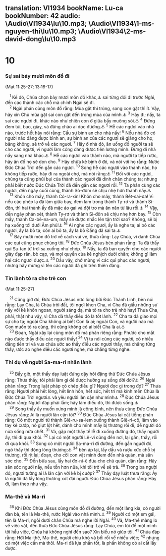 translation: VI1934
bookName: Lu-ca 
bookNumber: 42
audio: \Audio\VI1934\lu\10.mp3; \Audio\VI1934\1-ms-nguyen-thi\lu\10.mp3; \Audio\VI1934\2-ms-david-dong\lu\10.mp3
-------

<div class="title"><h1>10</h1><h3>Sự sai bảy mươi môn đồ đi</h3><p>(Mat 11:25-27; 13:16-17)</p></div>
<span class="verse lu_10_1"> <sup>1</sup> Kế đó, Chúa chọn bảy mươi môn đồ khác,<a data-toggle="tooltip" data-placement="bottom" title="Nhiều bản chép: bảy mươi hai">⚓</a> sai từng đôi đi trước Ngài, đến các thành các chỗ mà chính Ngài sẽ đi. <br/></span>
<span class="verse lu_10_2"> <sup>2</sup> Ngài phán cùng môn đồ rằng: Mùa gặt thì trúng, song con gặt thì ít. Vậy, hãy xin Chủ mùa gặt sai con gặt đến trong mùa của mình.<a data-toggle="tooltip" data-placement="bottom" title="Mat 9:37-38">⚓</a></span>
<span class="verse lu_10_3"><sup>3</sup> Hãy đi; nầy, ta sai các ngươi đi, khác nào như chiên con ở giữa bầy muông sói.<a data-toggle="tooltip" data-placement="bottom" title="Mat 10:16">⚓</a></span>
<span class="verse lu_10_4"><sup>4</sup> Đừng đem túi, bao, giày, và đừng chào ai dọc đường.<a data-toggle="tooltip" data-placement="bottom" title="Mat 10:7-14; Mac 6:8-11; Lu 9:3-5">⚓</a></span>
<span class="verse lu_10_5"><sup>5</sup> Hễ các ngươi vào nhà nào, trước hết hãy nói rằng: Cầu sự bình an cho nhà nầy! </span>
<span class="verse lu_10_6"><sup>6</sup> Nếu nhà đó có người nào đáng được bình an, sự bình an của các ngươi sẽ giáng cho họ; bằng không, sẽ trở về các ngươi. </span>
<span class="verse lu_10_7"><sup>7</sup> Hãy ở nhà đó, ăn uống đồ người ta sẽ cho các ngươi, vì người làm công đáng được tiền lương mình. Đừng đi nhà nầy sang nhà khác.<a data-toggle="tooltip" data-placement="bottom" title="1Co 9:14; 1Ti 5:18">⚓</a></span>
<span class="verse lu_10_8"><sup>8</sup> Hễ các ngươi vào thành nào, mà người ta tiếp rước, hãy ăn đồ họ sẽ dọn cho. </span>
<span class="verse lu_10_9"><sup>9</sup> Hãy chữa kẻ bịnh ở đó, và nói với họ rằng: Nước Đức Chúa Trời đến gần các ngươi. </span>
<span class="verse lu_10_10"><sup>10</sup> Song hễ các ngươi vào thành nào, họ không tiếp rước, hãy đi ra ngoài chợ, mà nói rằng:<a data-toggle="tooltip" data-placement="bottom" title="Cong 13:51">⚓</a></span>
<span class="verse lu_10_11"><sup>11</sup> Đối với các ngươi, chúng ta cũng phủi bụi của thành các ngươi đã dính chân chúng ta; nhưng phải biết nước Đức Chúa Trời đã đến gần các ngươi rồi. </span>
<span class="verse lu_10_12"><sup>12</sup> Ta phán cùng các ngươi, đến ngày cuối cùng, thành Sô-đôm sẽ chịu nhẹ hơn thành nầy.<a data-toggle="tooltip" data-placement="bottom" title="Sa 19:24-28; Mat 10:15; 11:24">⚓</a><br/></span>
<span class="verse lu_10_13"> <sup>13</sup> Khốn cho mầy, thành Cô-ra-xin! Khốn cho mầy, thành Bết-sai-đa! Vì nếu các phép lạ đã làm giữa bay, đem làm trong thành Ty-rơ và thành Si-đôn, thì hai thành ấy đã mặc áo gai và đội tro mà ăn năn từ lâu rồi.<a data-toggle="tooltip" data-placement="bottom" title="Es 23:1-18; Exe 26:1-28:26; Gio 3:4-8; Am 1:9-10; Xa 9:2-4">⚓</a></span>
<span class="verse lu_10_14"><sup>14</sup> Vậy, đến ngày phán xét, thành Ty-rơ và thành Si-đôn sẽ chịu nhẹ hơn bay. </span>
<span class="verse lu_10_15"><sup>15</sup> Còn mầy, thành Ca-bê-na-um, mầy sẽ được nhắc lên tận trời sao? Không, sẽ bị hạ xuống tới dưới Âm phủ!<a data-toggle="tooltip" data-placement="bottom" title="Xem chú thích ở Mat 11:23][gt=Es 14:13-15">⚓</a></span>
<span class="verse lu_10_16"><sup>16</sup> Ai nghe các ngươi, ấy là nghe ta; ai bỏ các ngươi, ấy là bỏ ta; còn ai bỏ ta, ấy là bỏ Đấng đã sai ta.<a data-toggle="tooltip" data-placement="bottom" title="Mat 10:40; Mac 9:37; Lu 9:48; Gi 13:20">⚓</a><br/></span>
<span class="verse lu_10_17"> <sup>17</sup> Bảy mươi môn đồ trở về cách vui vẻ, thưa rằng: Lạy Chúa, vì danh Chúa các quỉ cũng phục chúng tôi. </span>
<span class="verse lu_10_18"><sup>18</sup> Đức Chúa Jêsus bèn phán rằng: Ta đã thấy quỉ Sa-tan từ trời sa xuống như chớp. </span>
<span class="verse lu_10_19"><sup>19</sup> Nầy, ta đã ban quyền cho các ngươi giày đạp rắn, bò cạp, và mọi quyền của kẻ nghịch dưới chân; không gì làm hại các ngươi được.<a data-toggle="tooltip" data-placement="bottom" title="Thi 91:13">⚓</a></span>
<span class="verse lu_10_20"><sup>20</sup> Dầu vậy, chớ mừng vì các quỉ phục các ngươi; nhưng hãy mừng vì tên các ngươi đã ghi trên thiên đàng. <br/></span>
<div class="title"><h3>Tin lành tỏ ra cho trẻ con</h3><p>(Mat 11:25-27)</p></div>
<span class="verse lu_10_21"> <sup>21</sup> Cũng giờ đó, Đức Chúa Jêsus nức lòng bởi Đức Thánh Linh, bèn nói rằng: Lạy Cha, là Chúa trời đất, tôi ngợi khen Cha, vì Cha đã giấu những sự nầy với kẻ khôn ngoan, người sáng dạ, mà tỏ ra cho trẻ nhỏ hay! Thưa Cha, phải, thật như vậy, vì Cha đã thấy điều đó là tốt lành. </span>
<span class="verse lu_10_22"><sup>22</sup> Cha ta đã giao mọi sự cho ta; ngoài Cha không ai biết Con là ai; ngoài Con, và người nào mà Con muốn tỏ ra cùng, thì cũng không có ai biết Cha là ai.<a data-toggle="tooltip" data-placement="bottom" title="Gi 3:35; 10:15">⚓</a><br/></span>
<span class="verse lu_10_23"> <sup>23</sup> Đoạn, Ngài xây lại cùng môn đồ mà phán riêng rằng: Phước cho mắt nào được thấy điều các ngươi thấy! </span>
<span class="verse lu_10_24"><sup>24</sup> Vì ta nói cùng các ngươi, có nhiều đấng tiên tri và vua chúa ước ao thấy điều các ngươi thấy, mà chẳng từng thấy, ước ao nghe điều các ngươi nghe, mà chẳng từng nghe. <br/></span>
<div class="title"><h3>Thí dụ về người Sa-ma-ri nhân lành</h3></div>
<span class="verse lu_10_25"> <sup>25</sup> Bấy giờ, một thầy dạy luật đứng dậy hỏi đặng thử Đức Chúa Jêsus rằng: Thưa thầy, tôi phải làm gì để được hưởng sự sống đời đời?<a data-toggle="tooltip" data-placement="bottom" title="Mat 22:35-40; Mac 12:28-34">⚓</a></span>
<span class="verse lu_10_26"><sup>26</sup> Ngài phán rằng: Trong luật pháp có chép điều gì? Ngươi đọc gì trong đó? </span>
<span class="verse lu_10_27"><sup>27</sup> Thưa rằng: Ngươi phải hết lòng, hết linh hồn, hết sức, hết trí mà kính mến Chúa là Đức Chúa Trời ngươi<a data-toggle="tooltip" data-placement="bottom" title="Phu 6:5">⚓</a> và yêu người lân cận như mình<a data-toggle="tooltip" data-placement="bottom" title=" Le 19:18">⚓</a></span>
<span class="verse lu_10_28"><sup>28</sup> Đức Chúa Jêsus phán rằng: Ngươi đáp phải lắm; hãy làm điều đó, thì được sống.<a data-toggle="tooltip" data-placement="bottom" title="Le 18:5">⚓</a><br/></span>
<span class="verse lu_10_29"> <sup>29</sup> Song thầy ấy muốn xưng mình là công bình, nên thưa cùng Đức Chúa Jêsus rằng: Ai là người lân cận tôi? </span>
<span class="verse lu_10_30"><sup>30</sup> Đức Chúa Jêsus lại cất tiếng phán rằng: Có một người từ thành Giê-ru-sa-lem xuống thành Giê-ri-cô, lâm vào tay kẻ cướp, nó giựt lột hết, đánh cho mình mẩy bị thương rồi đi, để người đó nửa sống nửa chết. </span>
<span class="verse lu_10_31"><sup>31</sup> Vả, gặp một thầy tế lễ đi xuống đường đó, thấy người ấy, thì đi qua khỏi. </span>
<span class="verse lu_10_32"><sup>32</sup> Lại có một người Lê-vi cũng đến nơi, lại gần, thấy, rồi đi qua khỏi. </span>
<span class="verse lu_10_33"><sup>33</sup> Song có một người Sa-ma-ri đi đường, đến gần người đó, ngó thấy thì động lòng thương;<a data-toggle="tooltip" data-placement="bottom" title="2Su 28:15">⚓</a></span>
<span class="verse lu_10_34"><sup>34</sup> bèn áp lại, lấy dầu và rượu xức chỗ bị thương, rồi rịt lại; đoạn, cho cỡi con vật mình đem đến nhà quán, mà săn sóc cho. </span>
<span class="verse lu_10_35"><sup>35</sup> Đến bữa sau, lấy hai đơ-ni-ê đưa cho chủ quán, dặn rằng: Hãy săn sóc người nầy, nếu tốn hơn nữa, khi tôi trở về sẽ trả. </span>
<span class="verse lu_10_36"><sup>36</sup> Trong ba người đó, ngươi tưởng ai là lân cận với kẻ bị cướp? </span>
<span class="verse lu_10_37"><sup>37</sup> Thầy dạy luật thưa rằng: Ấy là người đã lấy lòng thương xót đãi người. Đức Chúa Jêsus phán rằng: Hãy đi, làm theo như vậy. <br/></span>
<div class="title"><h3>Ma-thê và Ma-ri</h3></div>
<span class="verse lu_10_38"> <sup>38</sup> Khi Đức Chúa Jêsus cùng môn đồ đi đường, đến một làng kia, có người đàn bà, tên là Ma-thê, rước Ngài vào nhà mình.<a data-toggle="tooltip" data-placement="bottom" title="Gi 11:1">⚓</a></span>
<span class="verse lu_10_39"><sup>39</sup> Người có một em gái, tên là Ma-ri, ngồi dưới chân Chúa mà nghe lời Ngài. </span>
<span class="verse lu_10_40"><sup>40</sup> Vả, Ma-thê mảng lo về việc vặt, đến thưa Đức Chúa Jêsus rằng: Lạy Chúa, em tôi để một mình tôi hầu việc, Chúa há không nghĩ đến sao? Xin biểu nó giúp tôi. </span>
<span class="verse lu_10_41"><sup>41</sup> Chúa đáp rằng: Hỡi Ma-thê, Ma-thê, ngươi chịu khó và bối rối về nhiều việc; </span>
<span class="verse lu_10_42"><sup>42</sup> nhưng có một việc cần mà thôi. Ma-ri đã lựa phần tốt, là phần không có ai cất lấy được. <br/></span>
